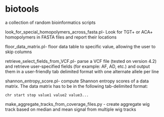 # biotools
a collection of random bioinformatics scripts

look_for_special_homopolymers_across_fasta.pl- Look for TGT+ or ACA+ homopolymers in FASTA files and report their locations

floor_data_matrix.pl- floor data table to specific value, allowing the user to skip columns

retrieve_select_fields_from_VCF.pl- parse a VCF file (tested on version 4.2) and retrieve user-specified fields (for example: AF, AD, etc.) and output them in a user-friendly tab delimited format with one alternate allele per line

shannon_entropy_score.pl- compute Shannon entropy scores of a  data matrix. The data matrix has to be in the following tab-delimited format:

    chr start stop value1 value2 value3...

make_aggregate_tracks_from_coverage_files.py - create aggregate wig track based on median and mean signal from multiple wig tracks




